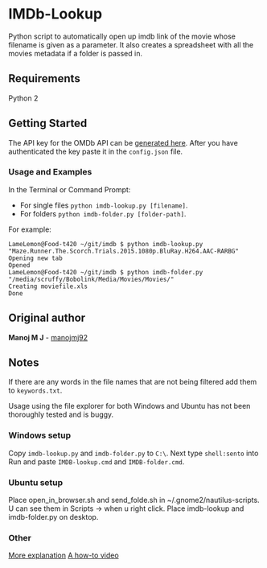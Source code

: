 
# IMDb-Lookup
Python script to automatically open up imdb link of the movie whose filename is given as a parameter. It also creates a spreadsheet with all the movies metadata if a folder is passed in.

## Requirements
Python 2

## Getting Started
The API key for the OMDb API can be [generated here](http://www.omdbapi.com/apikey.aspx). After you have authenticated the key paste it in the `config.json` file.

### Usage and Examples
In the Terminal or Command Prompt:
* For single files `python imdb-lookup.py [filename]`.
* For folders `python imdb-folder.py [folder-path]`.

For example:
```
LameLemon@Food-t420 ~/git/imdb $ python imdb-lookup.py "Maze.Runner.The.Scorch.Trials.2015.1080p.BluRay.H264.AAC-RARBG"
Opening new tab
Opened
LameLemon@Food-t420 ~/git/imdb $ python imdb-folder.py "/media/scruffy/Bobolink/Media/Movies/Movies/"
Creating moviefile.xls
Done
```

## Original author
**Manoj M J** - [manojmj92](https://github.com/manojmj92)

## Notes
If there are any words in the file names that are not being filtered add them to `keywords.txt`.

Usage using the file explorer for both Windows and Ubuntu has not been thoroughly tested and is buggy.
### Windows setup

Copy `imdb-lookup.py` and `imdb-folder.py` to `C:\`. Next type `shell:sento` into Run and paste `IMDB-lookup.cmd` and `IMDB-folder.cmd`.

### Ubuntu setup
Place open_in_browser.sh and send_folde.sh in ~/.gnome2/nautilus-scripts. U can see them in Scripts -> when u right click.
Place imdb-lookup and imdb-folder.py on desktop.

### Other
[More explanation](http://qr.ae/GxOcx)
[A how-to video](http://youtu.be/JANNcimQGyk)

